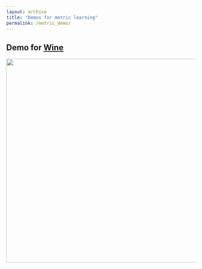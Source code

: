 ```yaml
---
layout: archive
title: "Demos for metric learning"
permalink: /metric_demo/
---
```


## Demo for [Wine](http://archive.ics.uci.edu/ml/datasets/Wine)
<img src="https://infhighdim.github.io/images/metric_demo.png" class="floatpic" width="1067" height="541">
